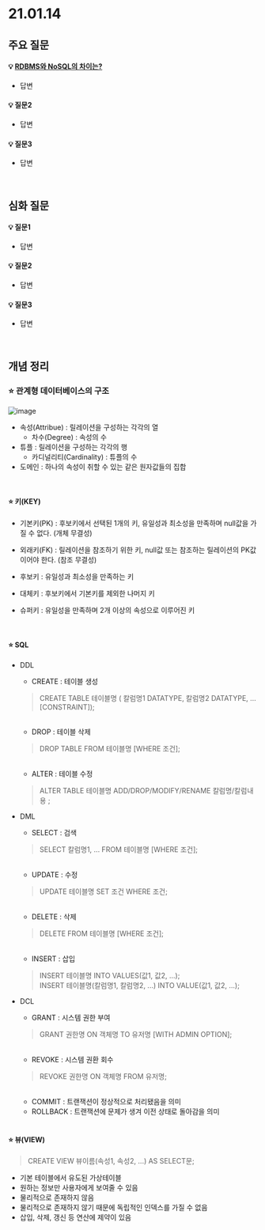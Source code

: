# 21.01.14

## 주요 질문

#### 💡 [RDBMS와 NoSQL의 차이는?](#관계형-데이터베이스1)
   * 답변
   
#### 💡 질문2
   * 답변
   
#### 💡 질문3
   * 답변



<br/>

## 심화 질문

#### 💡 질문1
   * 답변
   
#### 💡 질문2
   * 답변
   
#### 💡 질문3
   * 답변


<br/>

## 개념 정리

### ⭐ 관계형 데이터베이스의 구조
   ![image](https://user-images.githubusercontent.com/36289638/104592649-e1a7c200-56b1-11eb-8e00-eba9a8695413.png)

   * 속성(Attribue) : 릴레이션을 구성하는 각각의 열
     * 차수(Degree) : 속성의 수
   * 튜플 : 릴레이션을 구성하는 각각의 행
     * 카디널리티(Cardinality) : 튜플의 수
   * 도메인 : 하나의 속성이 취할 수 있는 같은 원자값들의 집합
   

<br/>

#### ⭐ 키(KEY)

   * 기본키(PK) : 후보키에서 선택된 1개의 키, 유일성과 최소성을 만족하며 null값을 가질 수 없다. (개체 무결성)
   * 외래키(FK) : 릴레이션을 참조하기 위한 키, null값 또는 참조하는 릴레이션의 PK값이어야 한다. (참조 무결성)

   * 후보키 : 유일성과 최소성을 만족하는 키
   * 대체키 : 후보키에서 기본키를 제외한 나머지 키
   * 슈퍼키 : 유일성을 만족하며 2개 이상의 속성으로 이루어진 키


<br/>

#### ⭐ SQL
   * DDL
     * CREATE : 테이블 생성
     > CREATE TABLE 테이블명 ( 칼럼명1 DATATYPE, 칼럼명2 DATATYPE, ... [CONSTRAINT]);
     
     <br/> 

     * DROP : 테이블 삭제 
     > DROP TABLE FROM 테이블명 [WHERE 조건];
     
     <br/>

     * ALTER : 테이블 수정
     > ALTER TABLE 테이블명 ADD/DROP/MODIFY/RENAME 칼럼명/칼럼내용 ;

   * DML
      * SELECT : 검색
      > SELECT 칼럼명1, ... FROM 테이블명 [WHERE 조건];

      <br/>

      * UPDATE : 수정
      > UPDATE 테이블명 SET 조건 WHERE 조건;

      <br/>

      * DELETE : 삭제
      > DELETE FROM 테이블명 [WHERE 조건];

      <br/>

      * INSERT : 삽입
      > INSERT 테이블명 INTO VALUES(값1, 값2, ...);   
      > INSERT 테이블명(칼럼명1, 칼럼명2, ...) INTO VALUE(값1, 값2, ...);

   * DCL
      * GRANT : 시스템 권한 부여
       > GRANT 권한명 ON 객체명 TO 유저명 [WITH ADMIN OPTION];
       
      <br/>

      * REVOKE : 시스템 권환 회수
      > REVOKE 권한명 ON 객체명 FROM 유저명;
      
      <br/>

      * COMMIT : 트랜잭션이 정상적으로 처리됐음을 의미
      * ROLLBACK : 트랜잭션에 문제가 생겨 이전 상태로 돌아감을 의미

      <br/>

#### ⭐ 뷰(VIEW)
> CREATE VIEW 뷰이름(속성1, 속성2, ...) AS SELECT문;
   * 기본 테이블에서 유도된 가상테이블
   * 원하는 정보만 사용자에게 보여줄 수 있음
   * 물리적으로 존재하지 않음
   * 물리적으로 존재하지 않기 때문에 독립적인 인덱스를 가질 수 없음
   * 삽입, 삭제, 갱신 등 연산에 제약이 있음